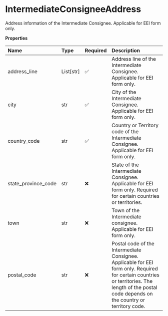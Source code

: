 # IntermediateConsigneeAddress

Address information of the Intermediate Consignee. Applicable for EEI form only.

**Properties**

| Name                | Type      | Required | Description                                                                                                                                                                                     |
| :------------------ | :-------- | :------- | :---------------------------------------------------------------------------------------------------------------------------------------------------------------------------------------------- |
| address_line        | List[str] | ✅       | Address line of the Intermediate Consignee. Applicable for EEI form only.                                                                                                                       |
| city                | str       | ✅       | City of the Intermediate Consignee. Applicable for EEI form only.                                                                                                                               |
| country_code        | str       | ✅       | Country or Territory code of the Intermediate Consignee. Applicable for EEI form only.                                                                                                          |
| state_province_code | str       | ❌       | State of the Intermediate Consignee. Applicable for EEI form only. Required for certain countries or territories.                                                                               |
| town                | str       | ❌       | Town of the Intermediate consignee. Applicable for EEI form only.                                                                                                                               |
| postal_code         | str       | ❌       | Postal code of the Intermediate Consignee. Applicable for EEI form only. Required for certain countries or territories. The length of the postal code depends on the country or territory code. |

<!-- This file was generated by liblab | https://liblab.com/ -->
